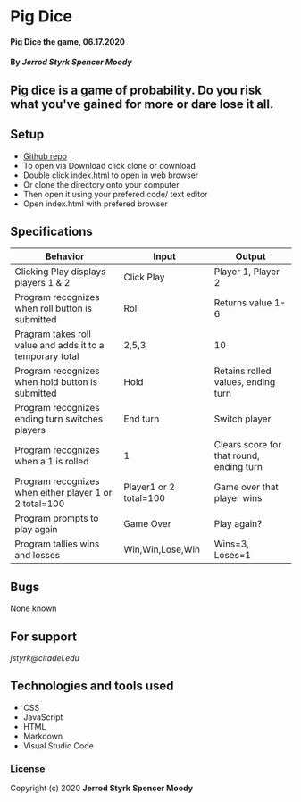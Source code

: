 # **Pig Dice**

#### Pig Dice the game, 06.17.2020

#### By _Jerrod Styrk_ _Spencer Moody_

## Pig dice is a game of probability. Do you risk what you've gained for more or dare lose it all.

## Setup

* [Github repo](https://github.com/SJerrod/pigdice.git)
* To open via Download click clone or download
* Double click index.html to open in web browser
* Or clone the directory onto your computer
* Then open it using your prefered code/ text editor
* Open index.html with prefered browser

## Specifications

| Behavior | Input | Output |
|----------|-------|--------|
| Clicking Play displays players 1 & 2 | Click Play | Player 1, Player 2 |
| Program recognizes when roll button is submitted | Roll | Returns value 1-6 |
| Pragram takes roll value and adds it to a temporary total | 2,5,3 | 10 |
| Program recognizes when hold button is submitted | Hold | Retains rolled values, ending turn |
| Program recognizes ending turn switches players | End turn | Switch player |
| Program recognizes when a 1 is rolled | 1 | Clears score for that round, ending turn |
| Program recognizes when either player 1 or 2 total=100 | Player1 or 2 total=100 | Game over that player wins |
| Program prompts to play again | Game Over | Play again? |
| Program tallies wins and losses | Win,Win,Lose,Win | Wins=3, Loses=1 |

## Bugs

None known

## For support

_jstyrk@citadel.edu_

## Technologies and tools used

* CSS
* JavaScript
* HTML
* Markdown
* Visual Studio Code

### License

Copyright (c) 2020 **Jerrod Styrk** **Spencer Moody**